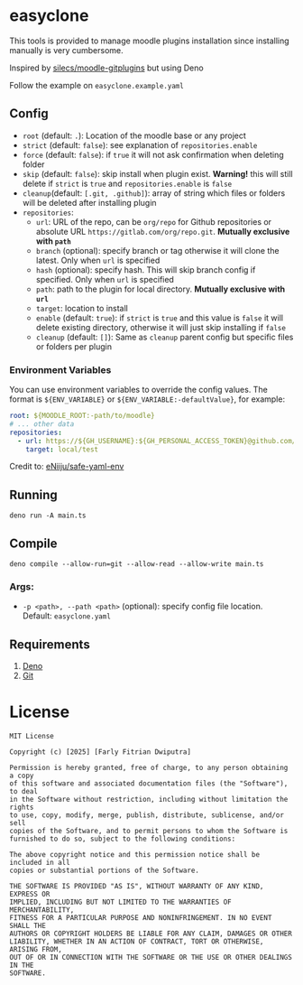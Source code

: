 # easyclone

This tools is provided to manage moodle plugins installation since installing manually is very cumbersome.

Inspired by [silecs/moodle-gitplugins](https://github.com/silecs/moodle-gitplugins) but using Deno

Follow the example on `easyclone.example.yaml`

## Config

- `root` (default: `.`): Location of the moodle base or any project
- `strict` (default: `false`): see explanation of `repositories.enable`
- `force` (default: `false`): if `true` it will not ask confirmation when deleting folder
- `skip` (default: `false`): skip install when plugin exist. **Warning!** this will still delete if `strict` is `true` and `repositories.enable` is `false`
- `cleanup`(default: `[.git, .github]`): array of string which files or folders will be deleted after installing plugin
- `repositories`:
  - `url`: URL of the repo, can be `org/repo` for Github repositories or absolute URL `https://gitlab.com/org/repo.git`. **Mutually exclusive with `path`**
  - `branch` (optional): specify branch or tag otherwise it will clone the latest. Only when `url` is specified
  - `hash` (optional): specify hash. This will skip branch config if specified. Only when `url` is specified
  - `path`: path to the plugin for local directory. **Mutually exclusive with `url`**
  - `target`: location to install
  - `enable` (default: `true`): if `strict` is `true` and this value is `false` it will delete existing directory, otherwise it will just skip installing if `false`
  - `cleanup` (default: `[]`): Same as `cleanup` parent config but specific files or folders per plugin

### Environment Variables

You can use environment variables to override the config values. The format is `${ENV_VARIABLE}` or `${ENV_VARIABLE:-defaultValue}`, for example:

```yaml
root: ${MOODLE_ROOT:-path/to/moodle}
# ... other data
repositories:
  - url: https://${GH_USERNAME}:${GH_PERSONAL_ACCESS_TOKEN}@github.com/org/repo.git
    target: local/test
```

Credit to: [eNiiju/safe-yaml-env](https://github.com/eNiiju/safe-yaml-env/blob/25937192c97dd9a39788747fb7d2ee6a872c9bc7/src/common/utils.ts)

## Running

`deno run -A main.ts`

## Compile

`deno compile --allow-run=git --allow-read --allow-write main.ts`

### Args:

- `-p <path>, --path <path>` (optional): specify config file location. Default: `easyclone.yaml`

## Requirements

1. [Deno](https://deno.com)
2. [Git](https://git.com)

# License

```
MIT License

Copyright (c) [2025] [Farly Fitrian Dwiputra]

Permission is hereby granted, free of charge, to any person obtaining a copy
of this software and associated documentation files (the "Software"), to deal
in the Software without restriction, including without limitation the rights
to use, copy, modify, merge, publish, distribute, sublicense, and/or sell
copies of the Software, and to permit persons to whom the Software is
furnished to do so, subject to the following conditions:

The above copyright notice and this permission notice shall be included in all
copies or substantial portions of the Software.

THE SOFTWARE IS PROVIDED "AS IS", WITHOUT WARRANTY OF ANY KIND, EXPRESS OR
IMPLIED, INCLUDING BUT NOT LIMITED TO THE WARRANTIES OF MERCHANTABILITY,
FITNESS FOR A PARTICULAR PURPOSE AND NONINFRINGEMENT. IN NO EVENT SHALL THE
AUTHORS OR COPYRIGHT HOLDERS BE LIABLE FOR ANY CLAIM, DAMAGES OR OTHER
LIABILITY, WHETHER IN AN ACTION OF CONTRACT, TORT OR OTHERWISE, ARISING FROM,
OUT OF OR IN CONNECTION WITH THE SOFTWARE OR THE USE OR OTHER DEALINGS IN THE
SOFTWARE.
```
